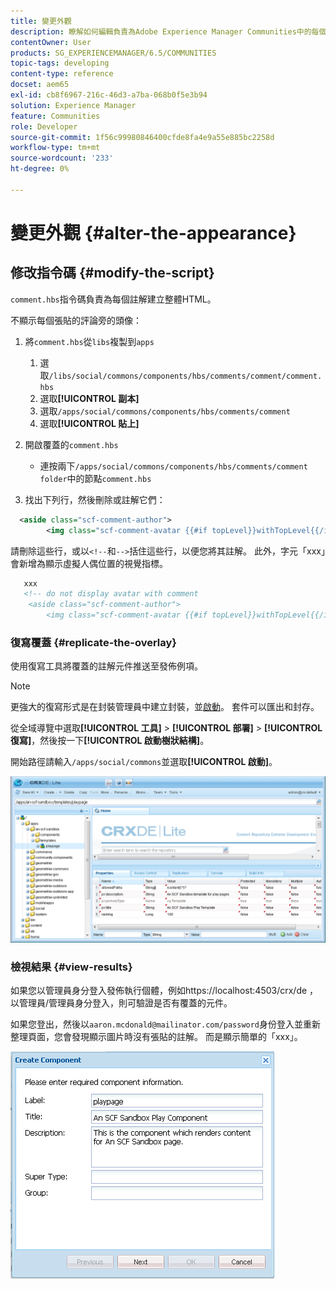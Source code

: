 ```yaml
---
title: 變更外觀
description: 瞭解如何編輯負責為Adobe Experience Manager Communities中的每個評論建立整體HTML的comment.hbs指令碼。
contentOwner: User
products: SG_EXPERIENCEMANAGER/6.5/COMMUNITIES
topic-tags: developing
content-type: reference
docset: aem65
exl-id: cb8f6967-216c-46d3-a7ba-068b0f5e3b94
solution: Experience Manager
feature: Communities
role: Developer
source-git-commit: 1f56c99980846400cfde8fa4e9a55e885bc2258d
workflow-type: tm+mt
source-wordcount: '233'
ht-degree: 0%

---
```


# 變更外觀 {#alter-the-appearance}

## 修改指令碼 {#modify-the-script}

`comment.hbs`指令碼負責為每個註解建立整體HTML。

不顯示每個張貼的評論旁的頭像：

1. 將`comment.hbs`從`libs`複製到`apps`

   1. 選取`/libs/social/commons/components/hbs/comments/comment/comment.hbs`
   1. 選取&#x200B;**[!UICONTROL 副本]**
   1. 選取`/apps/social/commons/components/hbs/comments/comment`
   1. 選取&#x200B;**[!UICONTROL 貼上]**

1. 開啟覆蓋的`comment.hbs`

   * 連按兩下`/apps/social/commons/components/hbs/comments/comment folder`中的節點`comment.hbs`

1. 找出下列行，然後刪除或註解它們：

```xml
  <aside class="scf-comment-author">
        <img class="scf-comment-avatar {{#if topLevel}}withTopLevel{{/if}}" src="{{author.avatarUrl}}"></img>
```

請刪除這些行，或以`<!--`和`-->`括住這些行，以便您將其註解。 此外，字元「xxx」會新增為顯示虛擬人偶位置的視覺指標。

```xml
   xxx
   <!-- do not display avatar with comment
    <aside class="scf-comment-author">
        <img class="scf-comment-avatar {{#if topLevel}}withTopLevel{{/if}}" src="{{author.avatarUrl}}"></img>
```

### 復寫覆蓋 {#replicate-the-overlay}

使用復寫工具將覆蓋的註解元件推送至發佈例項。

>[!NOTE]
>
>更強大的復寫形式是在封裝管理員中建立封裝，並[啟動](/help/sites-administering/package-manager.md#replicating-packages)。 套件可以匯出和封存。

從全域導覽中選取&#x200B;**[!UICONTROL 工具]** > **[!UICONTROL 部署]** > **[!UICONTROL 復寫]**，然後按一下&#x200B;**[!UICONTROL 啟動樹狀結構]**。

開始路徑請輸入`/apps/social/commons`並選取&#x200B;**[!UICONTROL 啟動]**。

![verify-content-template](assets/verify-content-template.png)

### 檢視結果 {#view-results}

如果您以管理員身分登入發佈執行個體，例如https://localhost:4503/crx/de ，以管理員/管理員身分登入，則可驗證是否有覆蓋的元件。

如果您登出，然後以`aaron.mcdonald@mailinator.com/password`身份登入並重新整理頁面，您會發現顯示圖片時沒有張貼的註解。 而是顯示簡單的「xxx」。

![create-template-component](assets/create-template-component.png)
